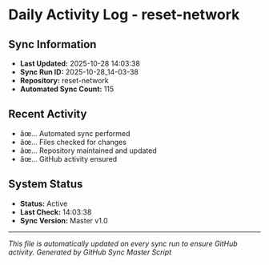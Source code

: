 ﻿# Daily Activity Log - reset-network

## Sync Information
- **Last Updated:** 2025-10-28 14:03:38
- **Sync Run ID:** 2025-10-28_14-03-38
- **Repository:** reset-network
- **Automated Sync Count:** 115

## Recent Activity
- âœ… Automated sync performed
- âœ… Files checked for changes
- âœ… Repository maintained and updated
- âœ… GitHub activity ensured

## System Status
- **Status:** Active
- **Last Check:** 14:03:38
- **Sync Version:** Master v1.0

---
*This file is automatically updated on every sync run to ensure GitHub activity.*
*Generated by GitHub Sync Master Script*
